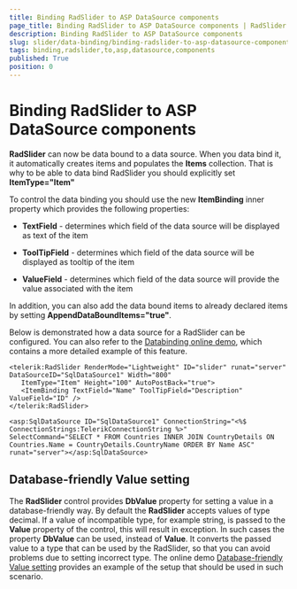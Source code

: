 ```yaml
---
title: Binding RadSlider to ASP DataSource components
page_title: Binding RadSlider to ASP DataSource components | RadSlider for ASP.NET AJAX Documentation
description: Binding RadSlider to ASP DataSource components
slug: slider/data-binding/binding-radslider-to-asp-datasource-components
tags: binding,radslider,to,asp,datasource,components
published: True
position: 0
---
```


# Binding RadSlider to ASP DataSource components

**RadSlider** can now be data bound to a data source. When you data bind it, it automatically creates items and populates the **Items** collection. That is why to be able to data bind RadSlider you should explicitly set **ItemType="Item"**

To control the data binding you should use the new **ItemBinding** inner property which provides the following properties:

* **TextField** - determines which field of the data source will be displayed as text of the item

* **ToolTipField** - determines which field of the data source will be displayed as tooltip of the item

* **ValueField** - determines which field of the data source will provide the value associated with the item

In addition, you can also add the data bound items to already declared items by setting **AppendDataBoundItems="true"**.

Below is demonstrated how a data source for a RadSlider can be configured. You can also refer to the [Databinding online demo](http://demos.telerik.com/aspnet-ajax/slider/examples/databinding/defaultcs.aspx), which contains a more detailed example of this feature.

````ASP.NET
<telerik:RadSlider RenderMode="Lightweight" ID="slider" runat="server" DataSourceID="SqlDataSource1" Width="800"
   ItemType="Item" Height="100" AutoPostBack="true">
   <ItemBinding TextField="Name" ToolTipField="Description" ValueField="ID" />
</telerik:RadSlider>

<asp:SqlDataSource ID="SqlDataSource1" ConnectionString="<%$ ConnectionStrings:TelerikConnectionString %>"
SelectCommand="SELECT * FROM Countries INNER JOIN CountryDetails ON Countries.Name = CountryDetails.CountryName ORDER BY Name ASC"
runat="server"></asp:SqlDataSource>
````

## Database-friendly Value setting

The **RadSlider** control provides **DbValue** property for setting a value in a database-friendly way. By default the **RadSlider** accepts values of type decimal. If a value of incompatible type, for example string, is passed to the **Value** property of the control, this will result in exception. In such cases the property **DbValue** can be used, instead of **Value**. It converts the passed value to a type that can be used by the RadSlider, so that you can avoid problems due to setting incorrect type. The online demo [Database-friendly Value setting](http://demos.telerik.com/aspnet-ajax/slider/examples/dbvalue/defaultcs.aspx) provides an example of the setup that should be used in such scenario.
